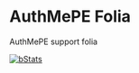 # AuthMePE Folia
AuthMePE support folia  
  
[![bStats](https://img.shields.io/badge/bStats-View%20Stats-blue?logo=chart-bar)](https://bstats.org/plugin/bukkit/AuthMePE/25417)
